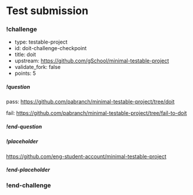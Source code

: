 # Test submission

### !challenge

* type: testable-project
* id: doit-challenge-checkpoint
* title: doit
* upstream: https://github.com/gSchool/minimal-testable-project
* validate_fork: false
* points: 5

##### !question

pass: https://github.com/pabranch/minimal-testable-project/tree/doit

fail: https://github.com/pabranch/minimal-testable-project/tree/fail-to-doit
 

##### !end-question

##### !placeholder

https://github.com/eng-student-account/minimal-testable-project

##### !end-placeholder

### !end-challenge
